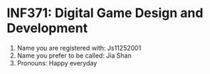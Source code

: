 # INF371: Digital Game Design and Development

1. Name you are registered with: Js11252001
2. Name you prefer to be called: Jia Shan
3. Pronouns: Happy everyday

